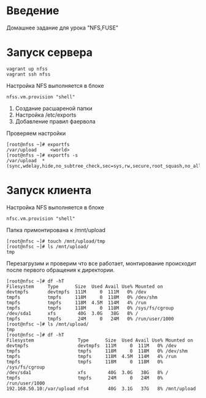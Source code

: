 # **Введение**

Домашнее задание для урока "NFS,FUSE"

# **Запуск сервера**

```
vagrant up nfss
vagrant ssh nfss    
```
Настройка NFS выполняется в блоке 

```
nfss.vm.provision "shell"
```
1. Создание расшареной папки
2. Настройка /etc/exports
3. Добавление правил фаервола

Проверяем настройки

```
[root@nfss ~]# exportfs
/var/upload     <world>
[root@nfss ~]# exportfs -s
/var/upload  *(sync,wdelay,hide,no_subtree_check,sec=sys,rw,secure,root_squash,no_all_squash)

```

# **Запуск клиента**

Настройка NFS выполняется в блоке 

```
nfsс.vm.provision "shell"
```

Папка примонтирована к /mnt/upload

```
[root@nfsc ~]# touch /mnt/upload/tmp
[root@nfsc ~]# ls /mnt/upload/
tmp
```
Перезагрузим и проверим что все работает, монтирование происходит после первого обращения к директории.

```
[root@nfsc ~]# df -hT
Filesystem     Type      Size  Used Avail Use% Mounted on
devtmpfs       devtmpfs  111M     0  111M   0% /dev
tmpfs          tmpfs     118M     0  118M   0% /dev/shm
tmpfs          tmpfs     118M  4.5M  114M   4% /run
tmpfs          tmpfs     118M     0  118M   0% /sys/fs/cgroup
/dev/sda1      xfs        40G  3.0G   38G   8% /
tmpfs          tmpfs      24M     0   24M   0% /run/user/1000
[root@nfsc ~]# ls /mnt/upload/
tmp
[root@nfsc ~]# df -hT
Filesystem                Type      Size  Used Avail Use% Mounted on
devtmpfs                  devtmpfs  111M     0  111M   0% /dev
tmpfs                     tmpfs     118M     0  118M   0% /dev/shm
tmpfs                     tmpfs     118M  4.5M  114M   4% /run
tmpfs                     tmpfs     118M     0  118M   0% /sys/fs/cgroup
/dev/sda1                 xfs        40G  3.0G   38G   8% /
tmpfs                     tmpfs      24M     0   24M   0% /run/user/1000
192.168.50.10:/var/upload nfs4       40G  3.1G   37G   8% /mnt/upload
```

